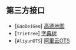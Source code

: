 ## 第三方接口
- [`GaoDeiGeo`] [高德地图](https://lbs.amap.com/)
- [`TrieTree`] [字典树](https://learnku.com/articles/46036/)
- [`AliyunOTS`] [阿里云OTS](https://help.aliyun.com/zh/tablestore/?spm=a2c4g.11186623.0.0.1261244em9s6ms/)
